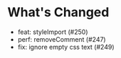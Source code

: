 # What's Changed

- feat: styleImport (#250)
- perf: removeComment (#247)
- fix: ignore empty css text (#249)
